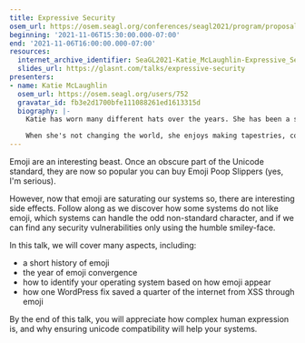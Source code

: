 ```yaml
---
title: Expressive Security
osem_url: https://osem.seagl.org/conferences/seagl2021/program/proposals/826
beginning: '2021-11-06T15:30:00.000-07:00'
end: '2021-11-06T16:00:00.000-07:00'
resources:
  internet_archive_identifier: SeaGL2021-Katie_McLaughlin-Expressive_Security
  slides_url: https://glasnt.com/talks/expressive-security
presenters:
- name: Katie McLaughlin
  osem_url: https://osem.seagl.org/users/752
  gravatar_id: fb3e2d1700bfe111088261ed1613315d
  biography: |-
    Katie has worn many different hats over the years. She has been a software developer for many languages, systems administrator for multiple operating systems, and speaker on many different topics.

    When she's not changing the world, she enjoys making tapestries, cooking, and seeing just how well various application stacks handle emoji.
---
```


Emoji are an interesting beast. Once an obscure part of the Unicode standard, they are now so popular you can buy Emoji Poop Slippers (yes, I'm serious).

However, now that emoji are saturating our systems so, there are interesting side effects. Follow along as we discover how some systems do not like emoji, which systems can handle the odd non-standard character, and if we can find any security vulnerabilities only using the humble smiley-face.

In this talk, we will cover many aspects, including:

 * a short history of emoji
 * the year of emoji convergence
 * how to identify your operating system based on how emoji appear
 * how one WordPress fix saved a quarter of the internet from XSS through emoji

By the end of this talk, you will appreciate how complex human expression is, and why ensuring unicode compatibility will help your systems.
